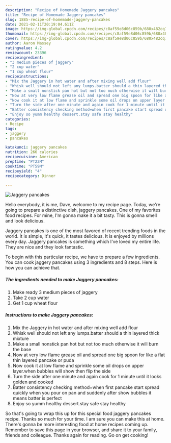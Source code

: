 ```yaml
---
description: "Recipe of Homemade Jaggery pancakes"
title: "Recipe of Homemade Jaggery pancakes"
slug: 1885-recipe-of-homemade-jaggery-pancakes
date: 2021-02-11T20:19:04.611Z
image: https://img-global.cpcdn.com/recipes/c8af59e8d06c859b/680x482cq70/jaggery-pancakes-recipe-main-photo.jpg
thumbnail: https://img-global.cpcdn.com/recipes/c8af59e8d06c859b/680x482cq70/jaggery-pancakes-recipe-main-photo.jpg
cover: https://img-global.cpcdn.com/recipes/c8af59e8d06c859b/680x482cq70/jaggery-pancakes-recipe-main-photo.jpg
author: Aaron Massey
ratingvalue: 4.2
reviewcount: 23396
recipeingredient:
- "3 medium pieces of jaggery"
- "2 cup water"
- "1 cup wheat flour"
recipeinstructions:
- "Mix the Jaggery in hot water and after mixing well add flour"
- "Whisk well should not left any lumps.batter should a thin layered thick mixture"
- "Make a small nonstick pan hot but not too much otherwise it will burn the base"
- "Now at very low flame grease oil and spread one big spoon for like a flat thin layered pancake or puda"
- "Now cook it at low flame and sprinkle some oil drops on upper layer.when bubbles will show then flip the side"
- "Turn the side after one minute and again cook for 1 minute until it looks golden and cooked"
- "Batter consistency checking method=when first pancake start spread quickly when you pour on pan and suddenly after show bubbles it means batter is perfect"
- "Enjoy so yumm healthy dessert.stay safe stay healthy"
categories:
- Recipe
tags:
- jaggery
- pancakes

katakunci: jaggery pancakes 
nutrition: 266 calories
recipecuisine: American
preptime: "PT22M"
cooktime: "PT59M"
recipeyield: "4"
recipecategory: Dinner

---
```



![Jaggery pancakes](https://img-global.cpcdn.com/recipes/c8af59e8d06c859b/680x482cq70/jaggery-pancakes-recipe-main-photo.jpg)

Hello everybody, it is me, Dave, welcome to my recipe page. Today, we're going to prepare a distinctive dish, jaggery pancakes. One of my favorites food recipes. For mine, I'm gonna make it a bit tasty. This is gonna smell and look delicious.

Jaggery pancakes is one of the most favored of recent trending foods in the world. It is simple, it's quick, it tastes delicious. It is enjoyed by millions every day. Jaggery pancakes is something which I've loved my entire life. They are nice and they look fantastic.




To begin with this particular recipe, we have to prepare a few ingredients. You can cook jaggery pancakes using 3 ingredients and 8 steps. Here is how you can achieve that.

<!--inarticleads1-->

##### The ingredients needed to make Jaggery pancakes:

1. Make ready 3 medium pieces of jaggery
1. Take 2 cup water
1. Get 1 cup wheat flour




<!--inarticleads2-->

##### Instructions to make Jaggery pancakes:

1. Mix the Jaggery in hot water and after mixing well add flour
1. Whisk well should not left any lumps.batter should a thin layered thick mixture
1. Make a small nonstick pan hot but not too much otherwise it will burn the base
1. Now at very low flame grease oil and spread one big spoon for like a flat thin layered pancake or puda
1. Now cook it at low flame and sprinkle some oil drops on upper layer.when bubbles will show then flip the side
1. Turn the side after one minute and again cook for 1 minute until it looks golden and cooked
1. Batter consistency checking method=when first pancake start spread quickly when you pour on pan and suddenly after show bubbles it means batter is perfect
1. Enjoy so yumm healthy dessert.stay safe stay healthy




So that's going to wrap this up for this special food jaggery pancakes recipe. Thanks so much for your time. I am sure you can make this at home. There's gonna be more interesting food at home recipes coming up. Remember to save this page in your browser, and share it to your family, friends and colleague. Thanks again for reading. Go on get cooking!
